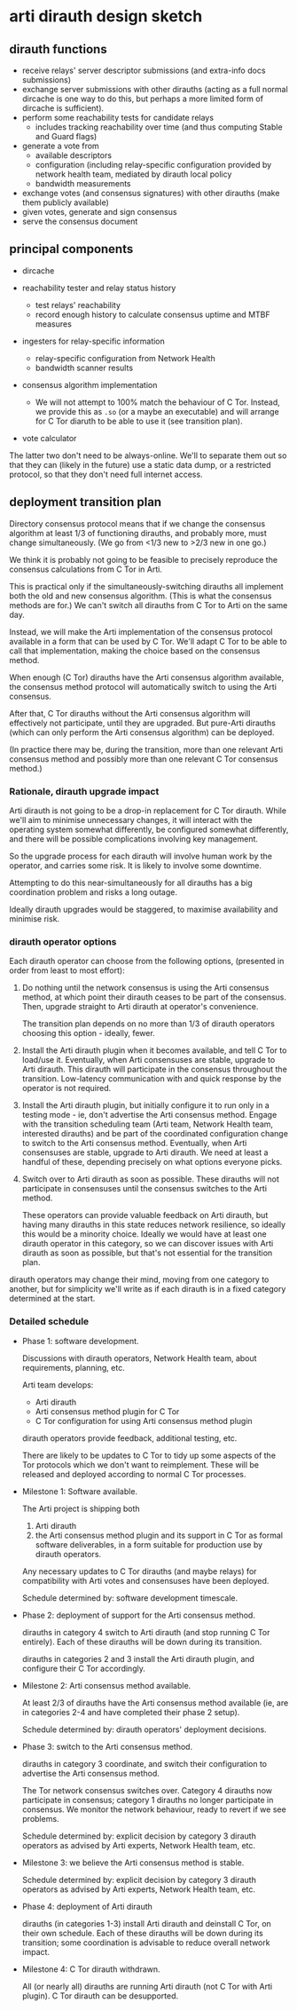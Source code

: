 # arti dirauth design sketch

## dirauth functions

 * receive relays' server descriptor submissions (and extra-info docs submissions)
 * exchange server submissions with other dirauths
   (acting as a full normal dircache is one way to do this,
   but perhaps a more limited form of dircache is sufficient).
 * perform some reachability tests for candidate relays
   - includes tracking reachability over time
     (and thus computing Stable and Guard flags)
 * generate a vote from
   - available descriptors
   - configuration (including relay-specific configuration provided
     by network health team, mediated by dirauth local policy
   - bandwidth measurements
 * exchange votes (and consensus signatures) with other dirauths (make them publicly available)
 * given votes, generate and sign consensus
 * serve the consensus document

## principal components

 * dircache

 * reachability tester and relay status history
   - test relays' reachability
   - record enough history to calculate consensus uptime and MTBF measures

 * ingesters for relay-specific information
   - relay-specific configuration from Network Health
   - bandwidth scanner results

 * consensus algorithm implementation
   - We will not attempt to 100% match the behaviour of C Tor.
     Instead, we provide this as `.so` (or a maybe an executable)
     and will arrange for C Tor diaruth to  be able to use it
     (see transition plan).

 * vote calculator

The latter two don't need to be always-online.
We'll to separate them out so that they can (likely in the future)
use a static data dump, or a restricted protocol,
so that they don't need full internet access.

## deployment transition plan

Directory consensus protocol means that
if we change the consensus algorithm
at least 1/3 of functioning dirauths, and probably more,
must change simultaneously.
(We go from \<1/3 new to \>2/3 new in one go.)

We think it is probably not going to be feasible to precisely reproduce
the consensus calculations from C Tor in Arti.

This is practical only if the simultaneously-switching dirauths
all implement both the old and new consensus algorithm.
(This is what the consensus methods are for.)
We can't switch all dirauths from C Tor to Arti on the same day.

Instead, we will
make the Arti implementation of the consensus protocol
available in a form that can be used by C Tor.
We'll
adapt C Tor to be able to call that implementation,
making the choice based on the consensus method.

When enough (C Tor) dirauths have the Arti consensus algorithm available,
the consensus method protocol will automatically switch
to using the Arti consensus.

After that, C Tor dirauths without the Arti consensus algorithm
will effectively not participate, until they are upgraded.
But pure-Arti dirauths (which can only perform the Arti consensus algorithm)
can be deployed.

(In practice there may be, during the transition,
more than one relevant Arti consensus method
and possibly more than one relevant C Tor consensus method.)

### Rationale, dirauth upgrade impact

Arti dirauth is not going to be a drop-in replacement
for C Tor dirauth.
While we'll aim to minimise unnecessary changes,
it will interact with the operating system somewhat differently,
be configured somewhat differently,
and there will be possible complications involving key management.

So the upgrade process for each dirauth
will involve human work by the operator,
and carries some risk.
It is likely to involve some downtime.

Attempting to do this near-simultaneously for all dirauths
has a big coordination problem and risks a long outage.

Ideally dirauth upgrades would be staggered,
to maximise availability and minimise risk.

### dirauth operator options

Each dirauth operator can choose
from the following options,
(presented in order from least to most effort):

 1. Do nothing until the network consensus
    is using the Arti consensus method,
    at which point their dirauth ceases to be part of the consensus.
    Then, upgrade straight to Arti dirauth at operator's convenience.

    The transition plan depends on no more than
    1/3 of dirauth operators choosing this option -
    ideally, fewer.

 2. Install the Arti dirauth plugin when it becomes available,
    and tell C Tor to load/use it.
    Eventually, when Arti consensuses are stable, upgrade to Arti dirauth.
    This dirauth will participate in the consensus
    throughout the transition.
    Low-latency communication with and quick response by the operator
    is not required.

 3. Install the Arti dirauth plugin,
    but initially configure it to run only in a testing mode -
    ie, don't advertise the Arti consensus method.
    Engage with the transition scheduling team
    (Arti team, Network Health team, interested dirauths)
    and be part of the coordinated configuration change
    to switch to the Arti consensus method.
    Eventually, when Arti consensuses are stable, upgrade to Arti dirauth.
    We need at least a handful of these,
    depending precisely on what options everyone picks.

 4. Switch over to Arti dirauth as soon as possible.
    These dirauths will not participate in consensuses
    until the consensus switches to the Arti method.

    These operators can provide valuable feedback on Arti dirauth,
    but having many dirauths in this state reduces network resilience,
    so ideally this would be a minority choice.
    Ideally we would have at least one dirauth operator in this category,
    so we can discover issues with Arti dirauth as soon as possible,
    but that's not essential for the transition plan.

dirauth operators may change their mind,
moving from one category to another,
but for simplicity we'll write as if
each dirauth is in a fixed category determined at the start.

### Detailed schedule

 * Phase 1: software development.

   Discussions with dirauth operators, Network Health team,
   about requirements, planning, etc.

   Arti team develops:
     - Arti dirauth
     - Arti consensus method plugin for C Tor
     - C Tor configuration for using Arti consensus method plugin

   dirauth operators provide feedback, additional testing, etc.

   There are likely to be updates to C Tor to tidy up
   some aspects of the Tor protocols which we don't want to reimplement.
   These will be released and deployed according to normal C Tor processes.

 * Milestone 1: Software available.

   The Arti project is shipping both
    1. Arti dirauth
    2. the Arti consensus method plugin and its support in C Tor
   as formal software deliverables,
   in a form suitable for production use by dirauth operators.

   Any necessary updates to C Tor dirauths (and maybe relays)
   for compatibility with Arti votes and consensuses
   have been deployed.

   Schedule determined by: software development timescale.

 * Phase 2: deployment of support for the Arti consensus method.

   dirauths in category 4 switch to Arti dirauth
   (and stop running C Tor entirely).
   Each of these dirauths will be down during its transition.

   dirauths in categories 2 and 3 install the Arti dirauth plugin,
   and configure their C Tor accordingly.
 
 * Milestone 2: Arti consensus method available.

   At least 2/3 of dirauths have the Arti consensus method available
   (ie, are in categories 2-4 and have completed their phase 2 setup).

   Schedule determined by: dirauth operators' deployment decisions.

 * Phase 3: switch to the Arti consensus method.

   dirauths in category 3 coordinate,
   and switch their configuration to advertise the Arti consensus method.

   The Tor network consensus switches over.
   Category 4 dirauths now participate in consensus;
   category 1 dirauths no longer participate in consensus.
   We monitor the network behaviour,
   ready to revert if we see problems.

   Schedule determined by:
   explicit decision by category 3 dirauth operators
   as advised by Arti experts, Network Health team, etc.

 * Milestone 3: we believe the Arti consensus method is stable.

   Schedule determined by:
   explicit decision by category 3 dirauth operators
   as advised by Arti experts, Network Health team, etc.

 * Phase 4: deployment of Arti dirauth

   dirauths (in categories 1-3) install Arti dirauth and deinstall C Tor,
   on their own schedule.
   Each of these dirauths will be down during its transition;
   some coordination is advisable to reduce overall network impact.

 * Milestone 4: C Tor dirauth withdrawn.

   All (or nearly all) dirauths are running Arti dirauth
   (not C Tor with Arti plugin).
   C Tor dirauth can be desupported.
